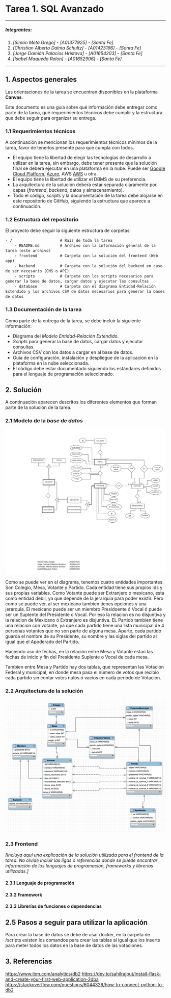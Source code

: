 # Tarea 1. SQL Avanzado

---

##### Integrantes:
1. *[Simón Meta Grego]* - *[A01377925]* - *[Santa Fe]*
2. *[Christian Alberto Dalma Schultz]* - *[A01423166]* - *[Santa Fe]*
3. *[Jorge Damián Palacios Hristova]* - *[A01654203]* - *[Santa Fe]*
4. *[Isabel Maqueda Rolon]* - *[A01652906]* - *[Santa Fe]*

---
## 1. Aspectos generales

Las orientaciones de la tarea se encuentran disponibles en la plataforma **Canvas**.

Este documento es una guía sobre qué información debe entregar como parte de la tarea, qué requerimientos técnicos debe cumplir y la estructura que debe seguir para organizar su entrega.


### 1.1 Requerimientos técnicos

A continuación se mencionan los requerimientos técnicos mínimos de la tarea, favor de tenerlos presente para que cumpla con todos.

* El equipo tiene la libertad de elegir las tecnologías de desarrollo a utilizar en la tarea, sin embargo, debe tener presente que la solución final se deberá ejecutar en una plataforma en la nube. Puede ser  [Google Cloud Platform](https://cloud.google.com/?hl=es), [Azure](https://azure.microsoft.com/en-us/), AWS [AWS](https://aws.amazon.com/es/free/) u otra.
* El equipo tiene la libertad de utilizar el DBMS de su preferencia.
* La arquitectura de la solución deberá estar separada claramente por capas (*frontend*, *backend*, datos y almacenamiento).
* Todo el código, *scripts* y la documentación de la tarea debe alojarse en este repositorio de GitHub, siguiendo la estructura que aparece a continuación.

### 1.2 Estructura del repositorio

El proyecto debe seguir la siguiente estructura de carpetas:
```
- / 			        # Raíz de toda la tarea
    - README.md			# Archivo con la información general de la tarea (este archivo)
    - frontend			# Carpeta con la solución del frontend (Web app)
    - backend			# Carpeta con la solución del backend en caso de ser necesario (CMS o API)
    - scripts		    # Carpeta con los scripts necesarios para generar la base de datos, cargar datos y ejecutar las consultas
    - database			# Carpeta con el diagrama Entidad-Relación Extendido y los archivos CSV de datos necesarios para generar la bases de datos

```

### 1.3 Documentación de la tarea

Como parte de la entrega de la tarea, se debe incluir la siguiente información:

* Diagrama del *Modelo Entidad-Relación Extendido*.
* *Scripts* para generar la base de datos, cargar datos y ejecutar consultas.
* Archivos CSV con los datos a cargar en al base de datos.
* Guía de configuración, instalación y despliegue de la aplicación en la plataforma en la nube  seleccionada.
* El código debe estar documentado siguiendo los estándares definidos para el lenguaje de programación seleccionado.

## 2. Solución

A continuación aparecen descritos los diferentes elementos que forman parte de la solución de la tarea.

### 2.1 Modelo de la *base de datos* 

![](databases/Tarea%201%20ERE.png)

Como se puede ver en el diagrama, tenemos cuatro entidades importantes. Son Colegio, Mesa, Votante y Partido. Cada entidad tiene sus propios ids y sus propias variables. Como Votante puede ser Extranjero o mexicano, esta como entidad debil, ya que depende de la jerarquia para poder existir. Pero como se puede ver, al ser mexicano tambien tienes opciones y una jerarquia. El mexicano puede ser un miembro Presidoente ó Vocal ó puede ser un Suplente del Presidente o Vocal. Por eso la relacion es no disjuntiva y la relacion de Mexicano ó Extranjero es disjuntiva. EL Partido tambien tiene una relacion con votante, ya que cada partido tiene una lista municipal de 4 personas votantes que no son parte de alguna mesa. Aparte, cada partido guarda el nombre de su Presidente, su nombre y las siglas del partido al igual que el Apoderado del Partido.

Haciendo uso de fechas, en la relacion entre Mesa y Votante estan las fechas de inicio y fin del Presidente Suplente o Vocal de cada mesa. 

Tambien entre Mesa y Partido hay dos tablas, que representan las Votación Federal y municipal, en donde mesa pasa el número de votos que recibio cada partido sin contar votos nulos ó vacios en cada periodo de Votación. 
### 2.2 Arquitectura de la solución

![](databases/Arquitectura.jpeg)
### 2.3 Frontend

*[Incluya aquí una explicación de la solución utilizada para el frontend de la tarea. No olvide incluir las ligas o referencias donde se puede encontrar información de los lenguajes de programación, frameworks y librerías utilizadas.]*

#### 2.3.1 Lenguaje de programación
#### 2.3.2 Framework
#### 2.3.3 Librerías de funciones o dependencias

## 2.5 Pasos a seguir para utilizar la aplicación

Para crear la base de datos se debe de usar docker, en la carpeta de /scripts existen los comandos para crear las tablas al igual que los inserts para meter todos los datos en la base de datos de las votaciones. 

## 3. Referencias

https://www.ibm.com/analytics/db2
https://dev.to/sahilrajput/install-flask-and-create-your-first-web-application-2dba
https://stackoverflow.com/questions/6044326/how-to-connect-python-to-db2
